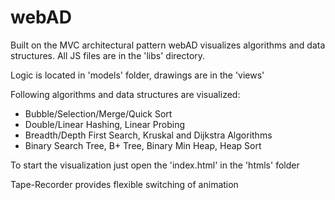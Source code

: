 # webAD
Built on the MVC architectural pattern webAD visualizes algorithms and data structures. All JS files are in the 'libs' directory.

Logic is located in 'models' folder, drawings are in the 'views'

Following algorithms and data structures are visualized:
* Bubble/Selection/Merge/Quick Sort
* Double/Linear Hashing, Linear Probing
* Breadth/Depth First Search, Kruskal and Dijkstra Algorithms
* Binary Search Tree, B+ Tree, Binary Min Heap, Heap Sort

To start the visualization just open the 'index.html' in the 'htmls' folder

Tape-Recorder provides flexible switching of animation
